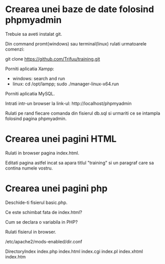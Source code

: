 # Crearea unei baze de date folosind phpmyadmin

Trebuie sa aveti instalat git.

Din command promt(windows) sau terminal(linux) rulati urmatoarele comenzi:

git clone https://github.com/Trifuu/training.git

Porniti aplicatia Xampp:
  - windows: search and run
  - linux: cd /opt/lampp; sudo ./manager-linux-x64.run

Porniti aplicatia MySQL.

Intrati intr-un browser la link-ul: http://localhost/phpmyadmin

Rulati pe rand fiecare comanda din fisierul db.sql si urmariti ce se intampla folosind pagina phpmyadmin.

# Crearea unei pagini HTML

Rulati in browser pagina index.html.

Editati pagina astfel incat sa apara titlul "training" si un paragraf care sa contina numele vostru.

# Crearea unei pagini php

Deschide-ti fisierul basic.php.

Ce este schimbat fata de index.html?

Cum se declara o variabila in PHP?

Rulati fisierul in browser.

/etc/apache2/mods-enabled/dir.conf

<IfModule mod_dir.c>
    DirectoryIndex index.php index.html index.cgi index.pl index.xhtml index.htm
</IfModule>
